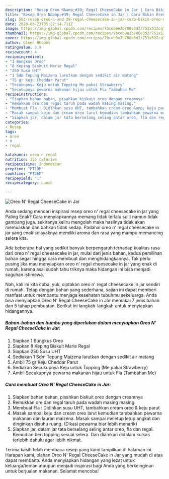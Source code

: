 ```yaml
---
description: "Resep Oreo N&amp;#39; Regal CheeseCake in Jar | Cara Bikin Oreo N&amp;#39; Regal CheeseCake in Jar Yang Enak Dan Lezat"
title: "Resep Oreo N&amp;#39; Regal CheeseCake in Jar | Cara Bikin Oreo N&amp;#39; Regal CheeseCake in Jar Yang Enak Dan Lezat"
slug: 563-resep-oreo-n-and-39-regal-cheesecake-in-jar-cara-bikin-oreo-n-and-39-regal-cheesecake-in-jar-yang-enak-dan-lezat
date: 2020-06-23T05:22:14.711Z
image: https://img-global.cpcdn.com/recipes/7bceb9e2b780e3d2/751x532cq70/oreo-n-regal-cheesecake-in-jar-foto-resep-utama.jpg
thumbnail: https://img-global.cpcdn.com/recipes/7bceb9e2b780e3d2/751x532cq70/oreo-n-regal-cheesecake-in-jar-foto-resep-utama.jpg
cover: https://img-global.cpcdn.com/recipes/7bceb9e2b780e3d2/751x532cq70/oreo-n-regal-cheesecake-in-jar-foto-resep-utama.jpg
author: Glenn Rhodes
ratingvalue: 3.9
reviewcount: 4
recipeingredient:
- "1 Bungkus Oreo"
- "8 Keping Biskuit Marie Regal"
- "250 Susu UHT"
- "1 Sdm Tepung Maizena larutkan dengan sedikit air matang"
- "75 gr Keju Cheddar Parut"
- "Secukupnya Keju untuk Topping Me pakai Strawberry"
- "Secukupnya pewarna makanan hijau untuk Fla Tambahan Me"
recipeinstructions:
- "Siapkan bahan bahan, pisahkan biskuit oreo dengan creamnya"
- "Remukkan ore dan regal taruh pada wadah masing masing."
- "Membuat Fla : Didihkan susu UHT, tambahkan cream oreo &amp; keju parut"
- "Masak sampai keju dan cream oreo larut kemudian tambahkan pewarna makanan dan lauran maizena. Masak sampai meletup letup angkat dan dinginkan disuhu ruang. (Dikasi pewarna biar lebih menarik)"
- "Siapkan jar, dalam jar tata berselang seling antar oreo, fla dan regal. Kemudian beri topping sesuai selera. Dan diamkan didalam kulkas terlebih dahulu agar lebih nikmat."
categories:
- Resep
tags:
- oreo
- n
- regal

katakunci: oreo n regal 
nutrition: 155 calories
recipecuisine: Indonesian
preptime: "PT13M"
cooktime: "PT36M"
recipeyield: "1"
recipecategory: Lunch

---
```



![Oreo N&#39; Regal CheeseCake in Jar](https://img-global.cpcdn.com/recipes/7bceb9e2b780e3d2/751x532cq70/oreo-n-regal-cheesecake-in-jar-foto-resep-utama.jpg)

Anda sedang mencari inspirasi resep oreo n&#39; regal cheesecake in jar yang Paling Enak? Cara menyiapkannya memang tidak terlalu sulit namun tidak gampang juga. sekiranya keliru mengolah maka hasilnya tidak akan memuaskan dan bahkan tidak sedap. Padahal oreo n&#39; regal cheesecake in jar yang enak selayaknya memiliki aroma dan rasa yang mampu memancing selera kita.



Ada beberapa hal yang sedikit banyak berpengaruh terhadap kualitas rasa dari oreo n&#39; regal cheesecake in jar, mulai dari jenis bahan, kedua pemilihan bahan segar hingga cara membuat dan menghidangkannya. Tak perlu pusing jika mau menyiapkan oreo n&#39; regal cheesecake in jar yang enak di rumah, karena asal sudah tahu triknya maka hidangan ini bisa menjadi suguhan istimewa.


Nah, kali ini kita coba, yuk, ciptakan oreo n&#39; regal cheesecake in jar sendiri di rumah. Tetap dengan bahan yang sederhana, sajian ini dapat memberi manfaat untuk membantu menjaga kesehatan tubuhmu sekeluarga. Anda bisa menyiapkan Oreo N&#39; Regal CheeseCake in Jar memakai 7 jenis bahan dan 5 tahap pembuatan. Berikut ini langkah-langkah untuk menyiapkan hidangannya.

<!--inarticleads1-->

##### Bahan-bahan dan bumbu yang diperlukan dalam menyiapkan Oreo N&#39; Regal CheeseCake in Jar:

1. Siapkan 1 Bungkus Oreo
1. Siapkan 8 Keping Biskuit Marie Regal
1. Siapkan 250 Susu UHT
1. Sediakan 1 Sdm Tepung Maizena larutkan dengan sedikit air matang
1. Ambil 75 gr Keju Cheddar Parut
1. Sediakan Secukupnya Keju untuk Topping (Me pakai Strawberry)
1. Ambil Secukupnya pewarna makanan hijau untuk Fla (Tambahan Me)




<!--inarticleads2-->

##### Cara membuat Oreo N&#39; Regal CheeseCake in Jar:

1. Siapkan bahan bahan, pisahkan biskuit oreo dengan creamnya
1. Remukkan ore dan regal taruh pada wadah masing masing.
1. Membuat Fla : Didihkan susu UHT, tambahkan cream oreo &amp; keju parut
1. Masak sampai keju dan cream oreo larut kemudian tambahkan pewarna makanan dan lauran maizena. Masak sampai meletup letup angkat dan dinginkan disuhu ruang. (Dikasi pewarna biar lebih menarik)
1. Siapkan jar, dalam jar tata berselang seling antar oreo, fla dan regal. Kemudian beri topping sesuai selera. Dan diamkan didalam kulkas terlebih dahulu agar lebih nikmat.




Terima kasih telah membaca resep yang kami tampilkan di halaman ini. Harapan kami, olahan Oreo N&#39; Regal CheeseCake in Jar yang mudah di atas dapat membantu Anda menyiapkan hidangan yang lezat untuk keluarga/teman ataupun menjadi inspirasi bagi Anda yang berkeinginan untuk berjualan makanan. Selamat mencoba!
